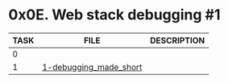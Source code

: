 # 0x0E. Web stack debugging #1

| TASK | FILE                                               | DESCRIPTION |
| ---- | -------------------------------------------------- | ----------- |
| 0    | [](./0-nginx_likes_port_80)                        |             |
| 1    | [1-debugging_made_short](./1-debugging_made_short) |             |
